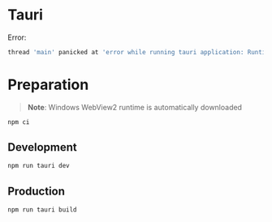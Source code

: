 # Tauri

Error:

```sh
thread 'main' panicked at 'error while running tauri application: Runtime(CreateWebview(WebView2Error(WindowsError(Error { code: 0x80070002, message: The system cannot find the file specified. }))))', src\main.rs:14:10
```

# Preparation

> **Note**: Windows WebView2 runtime is automatically downloaded

```sh
npm ci
```

## Development

```sh
npm run tauri dev
```

## Production

```sh
npm run tauri build
```
